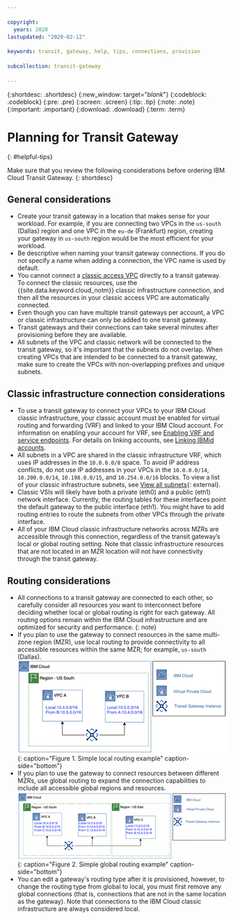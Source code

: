 ```yaml
---

copyright:
  years: 2020
lastupdated: "2020-02-12"

keywords: transit, gateway, help, tips, connections, provision

subcollection: transit-gateway

---
```


{:shortdesc: .shortdesc}
{:new_window: target="_blank_"}
{:codeblock: .codeblock}
{:pre: .pre}
{:screen: .screen}
{:tip: .tip}
{:note: .note}
{:important: .important}
{:download: .download}
{:term: .term}

# Planning for Transit Gateway
{: #helpful-tips}

Make sure that you review the following considerations before ordering IBM Cloud Transit Gateway.
{: shortdesc}

## General considerations

* Create your transit gateway in a location that makes sense for your workload. For example, if you are connecting two VPCs in the `us-south` (Dallas) region and one VPC in the `eu-de` (Frankfurt) region, creating your gateway in `us-south` region would be the most efficient for your workload.
* Be descriptive when naming your transit gateway connections. If you do not specify a name when adding a connection, the VPC name is used by default. 
* You cannot connect a [classic access VPC](/docs/vpc?topic=vpc-setting-up-access-to-classic-infrastructure) directly to a transit gateway. To connect the classic resources, use the {{site.data.keyword.cloud_notm}} classic infrastructure connection, and then all the resources in your classic access VPC are automatically connected.  
* Even though you can have multiple transit gateways per account, a VPC or classic infrastructure can only be added to one transit gateway.
* Transit gateways and their connections can take several minutes after provisioning before they are available.
* All subnets of the VPC and classic network will be connected to the transit gateway, so it's important that the subnets do not overlap. When creating VPCs that are intended to be connected to a transit gateway, make sure to create the VPCs with non-overlapping prefixes and unique subnets. 

## Classic infrastructure connection considerations

* To use a transit gateway to connect your VPCs to your IBM Cloud classic infrastructure,  your classic account must be enabled for virtual routing and forwarding (VRF) and linked to your IBM Cloud account. For information on enabling your account for VRF, see [Enabling VRF and service endpoints](/docs/account?topic=account-vrf-service-endpoint). For details on linking accounts, see [Linking IBMid accounts](/docs/account?topic=account-unifyingaccounts).
* All subnets in a VPC are shared in the classic infrastructure VRF, which uses IP addresses in the `10.0.0.0/8` space. To avoid IP address conflicts, do not use IP addresses in your VPCs in the `10.0.0.0/14`, `10.200.0.0/14`, `10.198.0.0/15`, and `10.254.0.0/16` blocks. To view a list of your classic infrastructure subnets, see [View all subnets](/docs/subnets?topic=subnets-view-all-subnets){: external}.
* Classic VSIs will likely have both a private (eth0) and a public (eth1) network interface. Currently, the routing tables for these interfaces point the default gateway to the public interface (eth1). You might have to add routing entries to route the subnets from other VPCs through the private interface.
* All of your IBM Cloud classic infrastructure networks across MZRs are accessible through this connection, regardless of the transit gateway’s local or global routing setting. Note that classic infrastructure resources that are not located in an MZR location will not have connectivity through the transit gateway.

## Routing considerations

* All connections to a transit gateway are connected to each other, so carefully consider all resources you want to interconnect before deciding whether local or global routing is right for each gateway.
   All routing options remain within the IBM Cloud infrastructure and are optimized for security and performance.
   {: note}
* If you plan to use the gateway to connect resources in the same multi-zone region (MZR), use local routing to provide connectivity to all accessible resources within the same MZR; for example, `us-south` (Dallas).
   ![Local routing](images/1-aboutLocalRoutingExample.png "Local routing"){: caption="Figure 1. Simple local routing example" caption-side="bottom"}
* If you plan to use the gateway to connect resources between different MZRs, use global routing to expand the connection capabilities to include all accessible global regions and resources.
   ![Global routing](images/2-aboutGlobalRoutingExample.png "Global routing"){: caption="Figure 2. Simple global routing example" caption-side="bottom"}
* You can edit a gateway's routing type after it is provisioned, however, to change the routing type from global to local, you must first remove any global connections (that is, connections that are not in the same location as the gateway). Note that connections to the IBM Cloud classic infrastructure are always considered local.
